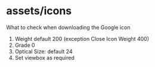 # assets/icons

What to check when downloading the Google icon

1. Weight default 200 (exception Close Icon Weight 400)
2. Grade 0
3. Optical Size: default 24
4. Set viewbox as required
